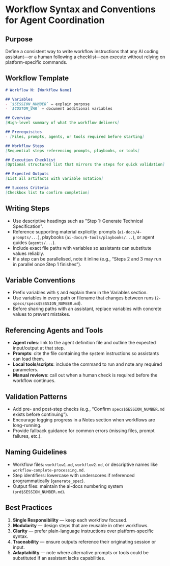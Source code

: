 # Workflow Syntax and Conventions for Agent Coordination

## Purpose
Define a consistent way to write workflow instructions that any AI coding assistant—or a human following a checklist—can execute without relying on platform-specific commands.

## Workflow Template
```markdown
# Workflow N: [Workflow Name]

## Variables
- `$SESSION_NUMBER` — explain purpose
- `$CUSTOM_VAR` — document additional variables

## Overview
[High-level summary of what the workflow delivers]

## Prerequisites
- [Files, prompts, agents, or tools required before starting]

## Workflow Steps
[Sequential steps referencing prompts, playbooks, or tools]

## Execution Checklist
[Optional structured list that mirrors the steps for quick validation]

## Expected Outputs
[List all artifacts with variable notation]

## Success Criteria
[Checkbox list to confirm completion]
```

## Writing Steps
- Use descriptive headings such as "Step 1: Generate Technical Specification".
- Reference supporting material explicitly: prompts (`ai-docs/4-prompts/...`), playbooks (`ai-docs/6-tools/playbooks/...`), or agent guides (`agents/...`).
- Include exact file paths with variables so assistants can substitute values reliably.
- If a step can be parallelised, note it inline (e.g., “Steps 2 and 3 may run in parallel once Step 1 finishes”).

## Variable Conventions
- Prefix variables with `$` and explain them in the Variables section.
- Use variables in every path or filename that changes between runs (`2-specs/specs$SESSION_NUMBER.md`).
- Before sharing paths with an assistant, replace variables with concrete values to prevent mistakes.

## Referencing Agents and Tools
- **Agent roles**: link to the agent definition file and outline the expected input/output at that step.
- **Prompts**: cite the file containing the system instructions so assistants can load them.
- **Local tools/scripts**: include the command to run and note any required parameters.
- **Manual reviews**: call out when a human check is required before the workflow continues.

## Validation Patterns
- Add pre- and post-step checks (e.g., “Confirm `specs$SESSION_NUMBER.md` exists before continuing”).
- Encourage logging progress in a Notes section when workflows are long-running.
- Provide fallback guidance for common errors (missing files, prompt failures, etc.).

## Naming Guidelines
- Workflow files: `workflow1.md`, `workflow2.md`, or descriptive names like `workflow-complete-processing.md`.
- Step identifiers: lowercase with underscores if referenced programmatically (`generate_spec`).
- Output files: maintain the ai-docs numbering system (`prd$SESSION_NUMBER.md`).

## Best Practices
1. **Single Responsibility** — keep each workflow focused.
2. **Modularity** — design steps that are reusable in other workflows.
3. **Clarity** — prefer plain-language instructions over platform-specific syntax.
4. **Traceability** — ensure outputs reference their originating session or input.
5. **Adaptability** — note where alternative prompts or tools could be substituted if an assistant lacks capabilities.
